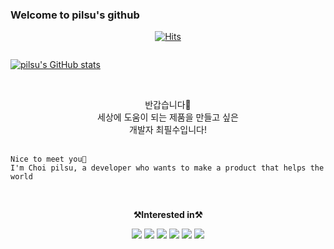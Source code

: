 ### Welcome to pilsu's github 

  <div align=center>

  [![Hits](https://hits.seeyoufarm.com/api/count/incr/badge.svg?url=https%3A%2F%2Fgithub.com%2Ffeelgoodsoo&count_bg=%2379C83D&title_bg=%23555555&icon=&icon_color=%23E7E7E7&title=hits&edge_flat=false)](https://hits.seeyoufarm.com)

  </div>
  
  <div style="display:flex">
  
  [![pilsu's GitHub stats](https://github-readme-stats.vercel.app/api?username=feelgoodsoo)](https://github.com/anuraghazra/github-readme-stats)

  
</div>

<br>
<p align="center">
    반갑습니다👐 <br>
    세상에 도움이 되는 제품을 만들고 싶은<br>
    개발자 최필수입니다! <br><br>
    
    Nice to meet you👐
    I'm Choi pilsu, a developer who wants to make a product that helps the world
</p>

<br>
 
<p align="center">
    <Strong>⚒️Interested in⚒️</Strong><br>
</p>

<p align="center" display="inline-block">
    <img src="https://img.shields.io/badge/NGINX-009639?style=for-the-badge&logo=nginx&logoColor=white">
    <img src="https://img.shields.io/badge/SpringBoot-6DB33F?style=for-the-badge&logo=SpringBoot&logoColor=white">
    <img src="https://img.shields.io/badge/mysql-4479A1?style=for-the-badge&logo=mysql&logoColor=white"> 
    <img src="https://img.shields.io/badge/Docker-2496ED?style=for-the-badge&logo=docker&logoColor=white"> 
    <img src="https://img.shields.io/badge/Amazon AWS-232F3E?style=for-the-badge&logo=amazon aws&logoColor=white">
    <img src="https://img.shields.io/badge/ElasticStack-005571?style=for-the-badge&logo=elasticstack&logoColor=white">
</p>
<!--
**feelgoodsoo/feelgoodsoo** is a ✨ _special_ ✨ repository because its `README.md` (this file) appears on your GitHub profile.

Here are some ideas to get you started:

- 🔭 I’m currently working on ...
- 🌱 I’m currently learning ...
- 👯 I’m looking to collaborate on ...
- 🤔 I’m looking for help with ...
- 💬 Ask me about ...
- 📫 How to reach me: ...
- 😄 Pronouns: ...
- ⚡ Fun fact: ...
-->
